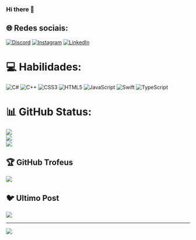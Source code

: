 ### Hi there 👋



## 🌐 Redes sociais:
 [![Discord](https://img.shields.io/badge/Discord-%237289DA.svg?logo=discord&logoColor=white)](https://discord.gg/gawjloart) [![Instagram](https://img.shields.io/badge/Instagram-%23E4405F.svg?logo=Instagram&logoColor=white)](https://instagram.com/victorzwn) [![LinkedIn](https://img.shields.io/badge/LinkedIn-%230077B5.svg?logo=linkedin&logoColor=white)](https://linkedin.com/in/victoradrelli)

# 💻 Habilidades:
![C#](https://img.shields.io/badge/c%23-%23239120.svg?style=for-the-badge&logo=c-sharp&logoColor=white) ![C++](https://img.shields.io/badge/c++-%2300599C.svg?style=for-the-badge&logo=c%2B%2B&logoColor=white) ![CSS3](https://img.shields.io/badge/css3-%231572B6.svg?style=for-the-badge&logo=css3&logoColor=white) ![HTML5](https://img.shields.io/badge/html5-%23E34F26.svg?style=for-the-badge&logo=html5&logoColor=white) ![JavaScript](https://img.shields.io/badge/javascript-%23323330.svg?style=for-the-badge&logo=javascript&logoColor=%23F7DF1E) ![Swift](https://img.shields.io/badge/swift-F54A2A?style=for-the-badge&logo=swift&logoColor=white) ![TypeScript](https://img.shields.io/badge/typescript-%23007ACC.svg?style=for-the-badge&logo=typescript&logoColor=white)

# 📊 GitHub Status:
![](https://github-readme-stats.vercel.app/api?username=gawjloart&theme=dark&hide_border=false&include_all_commits=true&count_private=true)<br/>
![](https://github-readme-streak-stats.herokuapp.com/?user=gawjloart&theme=dark&hide_border=false)<br/>
![](https://github-readme-stats.vercel.app/api/top-langs/?username=gawjloart&theme=dark&hide_border=false&include_all_commits=true&count_private=true&layout=compact)

## 🏆 GitHub Trofeus
![](https://github-profile-trophy.vercel.app/?username=AKSHOY-143&theme=radical&no-frame=false&no-bg=false&margin-w=4)

## 🐦 Ultimo Post
[![](https://gtce.itsvg.in/api?username=akshoy)](https://github.com/VishwaGauravIn/github-twitter-card-embed)



---
[![](https://visitcount.itsvg.in/api?id=AKSHOY-143&icon=0&color=0)](https://visitcount.itsvg.in)


  
<!-- Proudly created with GPRM ( https://gprm.itsvg.in ) -->
